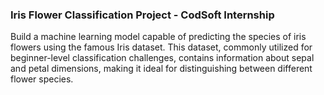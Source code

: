 ### Iris Flower Classification Project - CodSoft Internship

Build a machine learning model capable of predicting the species of iris flowers using the famous Iris dataset. This dataset, commonly utilized for beginner-level classification challenges, contains information about sepal and petal dimensions, making it ideal for distinguishing between different flower species.
